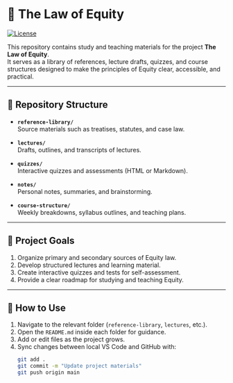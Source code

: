 # 📜 The Law of Equity


[![License](https://img.shields.io/badge/License-All%20Rights%20Reserved-red)](./LICENSE)

This repository contains study and teaching materials for the project **The Law of Equity**.  
It serves as a library of references, lecture drafts, quizzes, and course structures designed to make the principles of Equity clear, accessible, and practical.

---

## 📂 Repository Structure

- **`reference-library/`**  
  Source materials such as treatises, statutes, and case law.  

- **`lectures/`**  
  Drafts, outlines, and transcripts of lectures.  

- **`quizzes/`**  
  Interactive quizzes and assessments (HTML or Markdown).  

- **`notes/`**  
  Personal notes, summaries, and brainstorming.  

- **`course-structure/`**  
  Weekly breakdowns, syllabus outlines, and teaching plans.  

---

## 🎯 Project Goals

1. Organize primary and secondary sources of Equity law.  
2. Develop structured lectures and learning material.  
3. Create interactive quizzes and tests for self-assessment.  
4. Provide a clear roadmap for studying and teaching Equity.  

---

## 🚀 How to Use

1. Navigate to the relevant folder (`reference-library`, `lectures`, etc.).  
2. Open the `README.md` inside each folder for guidance.  
3. Add or edit files as the project grows.  
4. Sync changes between local VS Code and GitHub with:  
   ```bash
   git add .
   git commit -m "Update project materials"
   git push origin main
